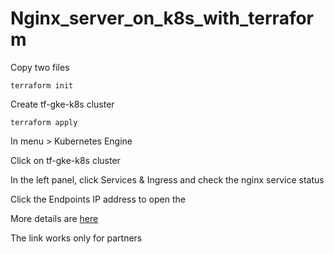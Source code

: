 # Nginx_server_on_k8s_with_terraform  

Copy two files  
```
terraform init
```

Create tf-gke-k8s cluster
```
terraform apply
```

In menu > Kubernetes Engine  

Click on tf-gke-k8s cluster  

In the left panel, click Services & Ingress and check the nginx service status  

Click the Endpoints IP address to open the

More details are [here](https://partner.cloudskillsboost.google/focuses/11587?parent=catalog)

The link works only for partners
